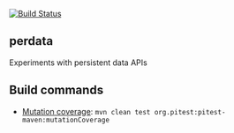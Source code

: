 [![Build Status](https://secure.travis-ci.org/avh4/perdata.png?branch=master)](http://travis-ci.org/avh4/perdata)

## perdata

Experiments with persistent data APIs


## Build commands

* [Mutation coverage](http://pitest.org/): `mvn clean test org.pitest:pitest-maven:mutationCoverage`

